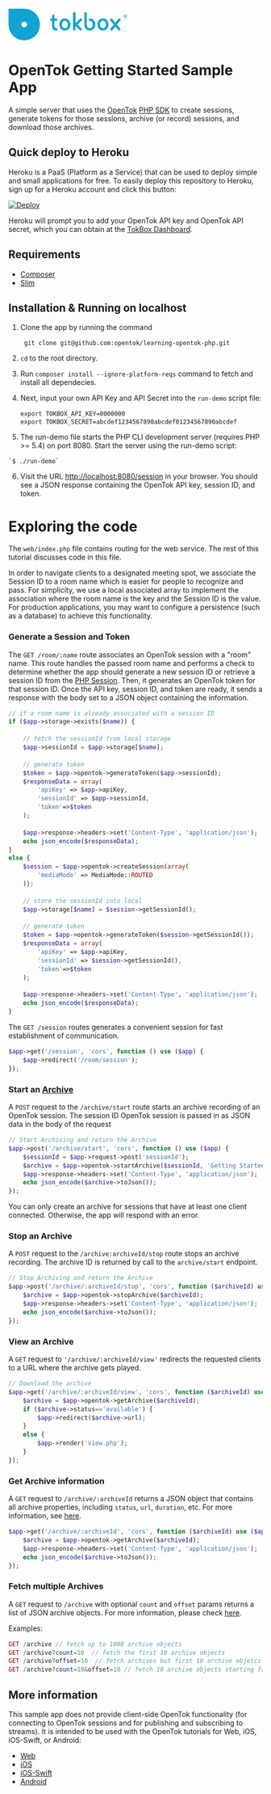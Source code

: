 ![logo](./tokbox-logo.png)

# OpenTok Getting Started Sample App

A simple server that uses the [OpenTok](https://tokbox.com/developer/)
[PHP SDK](https://github.com/opentok/Opentok-PHP-SDK) to create sessions,
generate tokens for those sessions, archive (or record) sessions, and download
those archives.

## Quick deploy to Heroku

Heroku is a PaaS (Platform as a Service) that can be used to deploy simple and small applications
for free. To easily deploy this repository to Heroku, sign up for a Heroku account and click this
button:

<a href="https://heroku.com/deploy?template=https://github.com/calinblitu/herokurepoforviderecord" target="_blank">
  <img src="https://www.herokucdn.com/deploy/button.png" alt="Deploy">
</a>

Heroku will prompt you to add your OpenTok API key and OpenTok API secret, which you can
obtain at the [TokBox Dashboard](https://dashboard.tokbox.com/keys).

## Requirements

- [Composer](https://getcomposer.org/)
- [Slim](https://www.slimframework.com/)

## Installation & Running on localhost

  1. Clone the app by running the command
  
		  git clone git@github.com:opentok/learning-opentok-php.git

  2. `cd` to the root directory.
  3. Run `composer install --ignore-platform-reqs` command to fetch and install all dependecies.
  4. Next, input your own API Key and API Secret into the `run-demo` script file:

      ```
      export TOKBOX_API_KEY=0000000
      export TOKBOX_SECRET=abcdef1234567890abcdef01234567890abcdef
      ```

  5. The run-demo file starts the PHP CLI development server (requires PHP >= 5.4) on port 8080. Start the server using the
run-demo script:

    `$ ./run-demo`

  6. Visit the URL <http://localhost:8080/session> in your browser. You should see a JSON response
containing the OpenTok API key, session ID, and token.

# Exploring the code

The `web/index.php` file contains routing for the web service. The rest of this tutorial discusses code in this file.

In order to navigate clients to a designated meeting spot, we associate the Session ID to a room name which is easier for people to recognize and pass. For simplicity, we use a local associated array to implement the association where the room name is the key and the Session ID is the value. For production applications, you may want to configure a persistence (such as a database) to achieve this functionality.

### Generate a Session and Token

The `GET /room/:name` route associates an OpenTok session with a "room" name. This route handles the passed room name and performs a check to determine whether the app should generate a new session ID or retrieve a session ID from the [PHP Session](http://php.net/manual/en/reserved.variables.session.php). Then, it generates an OpenTok token for that session ID. Once the API key, session ID, and token are ready, it sends a response with the body set to a JSON object containing the information.

```php
// if a room name is already associated with a session ID
if ($app->storage->exists($name)) {

    // fetch the sessionId from local storage
    $app->sessionId = $app->storage[$name];

    // generate token
    $token = $app->opentok->generateToken($app->sessionId);
    $responseData = array(
        'apiKey' => $app->apiKey,
        'sessionId' => $app->sessionId,
        'token'=>$token
    );

    $app->response->headers->set('Content-Type', 'application/json');
    echo json_encode($responseData);
}
else {
    $session = $app->opentok->createSession(array(
        'mediaMode' => MediaMode::ROUTED
    ));

    // store the sessionId into local
    $app->storage[$name] = $session->getSessionId();
    
    // generate token
    $token = $app->opentok->generateToken($session->getSessionId());
    $responseData = array(
        'apiKey' => $app->apiKey,
        'sessionId' => $session->getSessionId(),
        'token'=>$token
    );

    $app->response->headers->set('Content-Type', 'application/json');
    echo json_encode($responseData);
}
```

The `GET /session` routes generates a convenient session for fast establishment of communication.

```php
$app->get('/session', 'cors', function () use ($app) { 
    $app->redirect('/room/session');
});
```

### Start an [Archive](https://tokbox.com/developer/guides/archiving/)

A `POST` request to the `/archive/start` route starts an archive recording of an OpenTok session.
The session ID OpenTok session is passed in as JSON data in the body of the request

```php
// Start Archiving and return the Archive
$app->post('/archive/start', 'cors', function () use ($app) {
    $sessionId = $app->request->post('sessionId');
    $archive = $app->opentok->startArchive($sessionId, 'Getting Started Sample Archive');
    $app->response->headers->set('Content-Type', 'application/json');
    echo json_encode($archive->toJson());
});
```

You can only create an archive for sessions that have at least one client connected. Otherwise,
the app will respond with an error.

### Stop an Archive
    
A `POST` request to the `/archive:archiveId/stop` route stops an archive recording.
The archive ID is returned by call to the `archive/start` endpoint.

```php
// Stop Archiving and return the Archive
$app->post('/archive/:archiveId/stop', 'cors', function ($archiveId) use ($app) {
    $archive = $app->opentok->stopArchive($archiveId);
    $app->response->headers->set('Content-Type', 'application/json');
    echo json_encode($archive->toJson());
});
```

### View an Archive

A `GET` request to `'/archive/:archiveId/view'` redirects the requested clients to
a URL where the archive gets played.

```php
// Download the archive
$app->get('/archive/:archiveId/view', 'cors', function ($archiveId) use ($app) {
    $archive = $app->opentok->getArchive($archiveId);
    if ($archive->status=='available') {
        $app->redirect($archive->url);
    }
    else {
        $app->render('view.php');
    }
});
```

### Get Archive information

A `GET` request to `/archive/:archiveId` returns a JSON object that contains all archive properties, including `status`, `url`, `duration`, etc. For more information, see [here](https://tokbox.com/developer/sdks/node/reference/Archive.html).

```php
$app->get('/archive/:archiveId', 'cors', function ($archiveId) use ($app) {
    $archive = $app->opentok->getArchive($archiveId);
    $app->response->headers->set('Content-Type', 'application/json');
    echo json_encode($archive->toJson());
});
```

### Fetch multiple Archives

A `GET` request to `/archive` with optional `count` and `offset` params returns a list of JSON archive objects. For more information, please check [here](https://tokbox.com/developer/sdks/node/reference/OpenTok.html#listArchives).

Examples:
```php
GET /archive // fetch up to 1000 archive objects
GET /archive?count=10  // fetch the first 10 archive objects
GET /archive?offset=10  // fetch archives but first 10 archive objetcs
GET /archive?count=10&offset=10 // fetch 10 archive objects starting from 11st
```

## More information

This sample app does not provide client-side OpenTok functionality
(for connecting to OpenTok sessions and for publishing and subscribing to streams).
It is intended to be used with the OpenTok tutorials for Web, iOS, iOS-Swift, or Android:

* [Web](https://tokbox.com/developer/tutorials/web/basic-video-chat/)
* [iOS](https://tokbox.com/developer/tutorials/ios/basic-video-chat/)
* [iOS-Swift](https://tokbox.com/developer/tutorials/ios/swift/basic-video-chat/)
* [Android](https://tokbox.com/developer/tutorials/android/basic-video-chat/)
